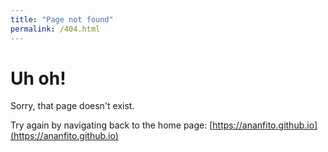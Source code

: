 ```yaml
---
title: "Page not found"
permalink: /404.html
---
```

# Uh oh!
Sorry, that page doesn't exist.

Try again by navigating back to the home page: [https://ananfito.github.io](https://ananfito.github.io)
